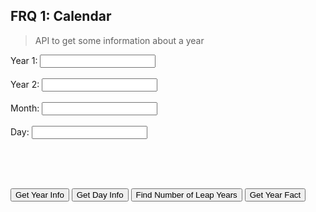 ## FRQ 1: Calendar

> API to get some information about a year

<label for="fname">Year 1:</label>
<input type="text" id="year1" name="year1"><br><br>
<label for="lname">Year 2:</label>
<input type="text" id="year2" name="year2"><br><br>
<label for="fname">Month:</label>
<input type="text" id="month" name="month"><br><br>
<label for="lname">Day:</label>
<input type="text" id="day" name="day"><br><br>

<br><br>

<button onclick="getYearInfo()">Get Year Info</button>
<button onclick="getDayInfo()">Get Day Info</button>
<button onclick="getLeapYears()">Find Number of Leap Years</button>
<button onclick="getYearFact()">Get Year Fact</button>

<label id="result"></label>

<script>

    const options = {
            method: 'GET', // *GET, POST, PUT, DELETE, etc.
            mode: 'cors', // no-cors, *cors, same-origin
            cache: 'default', // *default, no-cache, reload, force-cache, only-if-cached
            credentials: 'omit', // include, *same-origin, omit
            headers: {
            'Content-Type': 'application/json'
            // 'Content-Type': 'application/x-www-form-urlencoded',
            },
        };
    
    function getYearInfo() {
        var url = "https://csa-backend.rohanj.dev/api/calendar1/yearInfo/" + document.getElementById("year1").value;

        fetch(url, options).then(response => {

            response.json().then(data => {
                var table = "<table>"
                for (var key in data) {
                if (data.hasOwnProperty(key)) {
                    table += '<tr><td>' + key + '</td><td>' + data[key] + '</td></tr>';
                    }
                }
            table += '</table>';
            document.getElementById("result").innerHTML = table;
            })
        })

        .catch(err => {
            document.getElementById("result").innerHTML = "Error: " + err;
        })

        }

    function getDayInfo() {
        var url = "https://csa-backend.rohanj.dev/api/calendar1/dayInfo/" + document.getElementById("day").value + "/" + document.getElementById("month").value + "/" + document.getElementById("year1").value;

        fetch(url, options).then(response => {

            response.json().then(data => {
                var table = "<table>"
                for (var key in data) {
                if (data.hasOwnProperty(key)) {
                    table += '<tr><td>' + key + '</td><td>' + data[key] + '</td></tr>';
                    }
                }
            table += '</table>';
            document.getElementById("result").innerHTML = table;
            })
        })

        .catch(err => {
            document.getElementById("result").innerHTML = "Error: " + err;
        })
    }

    function getLeapYears() {
        var url = "https://csa-backend.rohanj.dev/api/calendar1/leapYears/" + document.getElementById("year1").value + "/" + document.getElementById("year2").value;

        fetch(url, options).then(response => {

            response.json().then(data => {
                var table = "<table>"
                for (var key in data) {
                if (data.hasOwnProperty(key)) {
                    table += '<tr><td>' + key + '</td><td>' + data[key] + '</td></tr>';
                    }
                }
            table += '</table>';
           document.getElementById("result").innerHTML = table;
            })
        })

        .catch(err => {
            document.getElementById("result").innerHTML = "Error: " + err;
        })
    }

    function getYearFact() {
        var url = "https://csa-backend.rohanj.dev/api/calendar2/yearFact" + document.getElementById("year1").value;

        fetch(url, options).then(response => {

            response.json().then(data => {
                var table = "<table>"
                for (var key in data) {
                if (data.hasOwnProperty(key)) {
                    table += '<tr><td>' + key + '</td><td>' + data[key] + '</td></tr>';
                    }
                }
            table += '</table>';
            document.getElementById("result").innerHTML = table;
            })
        })

        .catch(err => {
            document.getElementById("result").innerHTML = "Error: " + err;
        })
    }
</script>